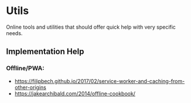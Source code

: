 # Utils

Online tools and utilities that should offer quick help with very specific needs.


## Implementation Help

### Offline/PWA:
- https://filipbech.github.io/2017/02/service-worker-and-caching-from-other-origins
- https://jakearchibald.com/2014/offline-cookbook/
